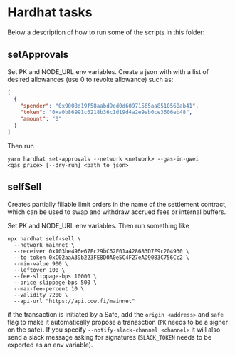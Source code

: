 # Hardhat tasks

Below a description of how to run some of the scripts in this folder:

## setApprovals

Set PK and NODE_URL env variables. Create a json with with a list of desired allowances (use 0 to revoke allowance) such as:

```json
[
  {
    "spender": "0x9008d19f58aabd9ed0d60971565aa8510560ab41",
    "token": "0xa0b86991c6218b36c1d19d4a2e9eb0ce3606eb48",
    "amount": "0"
  }
]
```

Then run

```
yarn hardhat set-approvals --network <network> --gas-in-gwei <gas_price> [--dry-run] <path to json>
```

## selfSell

Creates partially fillable limit orders in the name of the settlement contract, which can be used to swap and withdraw accrued fees or internal buffers.

Set PK and NODE_URL env variables. Then run something like

```
npx hardhat self-sell \
  --network mainnet \
  --receiver 0xA03be496e67Ec29bC62F01a428683D7F9c204930 \
  --to-token 0xC02aaA39b223FE8D0A0e5C4F27eAD9083C756Cc2 \
  --min-value 900 \
  --leftover 100 \
  --fee-slippage-bps 10000 \
  --price-slippage-bps 500 \
  --max-fee-percent 10 \
  --validity 7200 \
  --api-url "https://api.cow.fi/mainnet"
```

if the transaction is initiated by a Safe, add the `origin <address>` and `safe` flag to make it automatically propose a tranasction (`PK` needs to be a signer on the safe). If you specify `--notify-slack-channel <channel>` it will also send a slack message asking for signatures (`SLACK_TOKEN` needs to be exported as an env variable).
